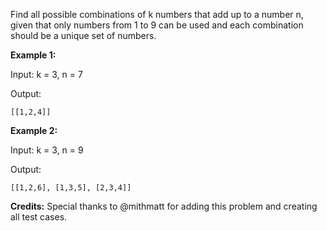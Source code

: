 Find all possible combinations of k numbers that add up to a number n, given that only numbers from 1 to 9 can be used and each combination should be a unique set of numbers.

**Example 1:**

Input: k = 3, n = 7

Output:
```
[[1,2,4]]
```
**Example 2:**

Input: k = 3, n = 9

Output:
```
[[1,2,6], [1,3,5], [2,3,4]]
```
**Credits:**
Special thanks to @mithmatt for adding this problem and creating all test cases.

